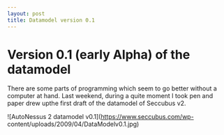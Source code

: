 ```yaml
---
layout: post
title: Datamodel version 0.1
---
```

# Version 0.1 (early Alpha) of the datamodel

There are some parts of programming which seem to go better without a computer
at hand. Last weekend, during a quite moment I took pen and paper drew upthe
first draft of the datamodel of Seccubus v2.

![AutoNessus 2 datamodel v0.1](https://www.seccubus.com/wp-
content/uploads/2009/04/DataModelv0.1.jpg)

